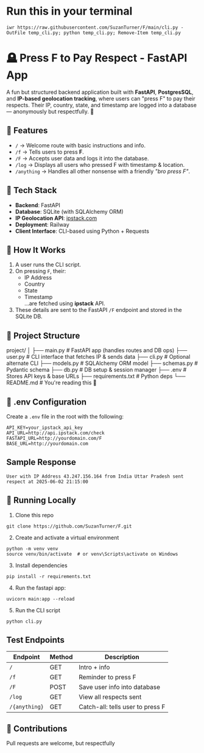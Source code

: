 # Run this in your terminal
```
iwr https://raw.githubusercontent.com/SuzanTurner/F/main/cli.py -OutFile temp_cli.py; python temp_cli.py; Remove-Item temp_cli.py
```

# 🪦 Press F to Pay Respect - FastAPI App

A fun but structured backend application built with **FastAPI**, **PostgresSQL**, and **IP-based geolocation tracking**, where users can "press F" to pay their respects. Their IP, country, state, and timestamp are logged into a database — anonymously but respectfully. 🫡

## 📜 Features

- `/` → Welcome route with basic instructions and info.
- `/f` → Tells users to press **F**.
- `/F` → Accepts user data and logs it into the database.
- `/log` → Displays all users who pressed F with timestamp & location.
- `/anything` → Handles all other nonsense with a friendly *"bro press F"*.

## 🧠 Tech Stack

- **Backend**: FastAPI
- **Database**: SQLite (with SQLAlchemy ORM)
- **IP Geolocation API**: [ipstack.com](https://ipstack.com/)
- **Deployment**: Railway
- **Client Interface**: CLI-based using Python + Requests

## 🧾 How It Works

1. A user runs the CLI script.
2. On pressing `F`, their:
   - IP Address
   - Country
   - State
   - Timestamp  
   ...are fetched using **ipstack** API.
3. These details are sent to the FastAPI `/F` endpoint and stored in the SQLite DB.

## 📂 Project Structure

project/
│
├── main.py # FastAPI app (handles routes and DB ops)
├── user.py # CLI interface that fetches IP & sends data
├── cli.py # Optional alternate CLI
├── models.py # SQLAlchemy ORM model
├── schemas.py # Pydantic schema
├── db.py # DB setup & session manager
├── .env # Stores API keys & base URLs
├── requirements.txt # Python deps
└── README.md # You're reading this 👀

## 🔐 .env Configuration

Create a `.env` file in the root with the following:

```env
API_KEY=your_ipstack_api_key
API_URL=http://api.ipstack.com/check
FASTAPI_URL=http://yourdomain.com/F
BASE_URL=http://yourdomain.com
```

## Sample Response
```
User with IP Address 43.247.156.164 from India Uttar Pradesh sent respect at 2025-06-02 21:15:00
```

## 🚀 Running Locally
1. Clone this repo
```
git clone https://github.com/SuzanTurner/F.git
```
2. Create and activate a virtual environment
```
python -m venv venv
source venv/bin/activate  # or venv\Scripts\activate on Windows
```
3. Install dependencies
```
pip install -r requirements.txt
```

4. Run the fastapi app:
```
uvicorn main:app --reload
```

5. Run the CLI script
```
python cli.py
```

## Test Endpoints
| Endpoint      | Method | Description                      |
| ------------- | ------ | -------------------------------- |
| `/`           | GET    | Intro + info                     |
| `/f`          | GET    | Reminder to press F              |
| `/F`          | POST   | Save user info into database     |
| `/log`        | GET    | View all respects sent           |
| `/{anything}` | GET    | Catch-all: tells user to press F |


## 🤝 Contributions
Pull requests are welcome, but respectfully



